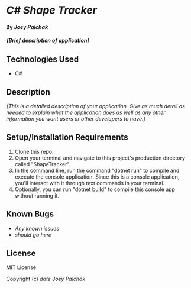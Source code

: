 # _C# Shape Tracker_

#### By _Joey Palchak_

#### _{Brief description of application}_

## Technologies Used

* C#

## Description

_{This is a detailed description of your application. Give as much detail as needed to explain what the application does as well as any other information you want users or other developers to have.}_

## Setup/Installation Requirements

1. Clone this repo.
2. Open your terminal and navigate to this project's production directory called "ShapeTracker".
3. In the command line, run the command "dotnet run" to compile and execute the console application. Since this is a console application, you'll interact with it through text commands in your terminal.
4. Optionally, you can run "dotnet build" to compile this console app without running it.

## Known Bugs

* _Any known issues_
* _should go here_

## License

MIT License

Copyright (c) _date_ _Joey Palchak_